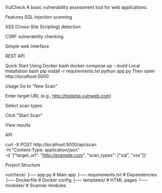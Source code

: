 VulCheck
A basic vulnerability assessment tool for web applications.

Features
SQL Injection scanning

XSS (Cross-Site Scripting) detection

CSRF vulnerability checking

Simple web interface

REST API

Quick Start
Using Docker
bash
docker-compose up --build
Local Installation
bash
pip install -r requirements.txt
python app.py
Then open http://localhost:5000

Usage
Go to "New Scan"

Enter target URL (e.g., http://testphp.vulnweb.com)

Select scan types

Click "Start Scan"

View results

API

curl -X POST http://localhost:5000/api/scan \
  -H "Content-Type: application/json" \
  -d '{"target_url": "http://example.com", "scan_types": ["sql", "xss"]}'

Project Structure

vulcheck/
├── app.py              # Main app
├── requirements.txt    # Dependencies
├── Dockerfile         # Docker config
├── templates/         # HTML pages
└── modules/           # Scanner modules